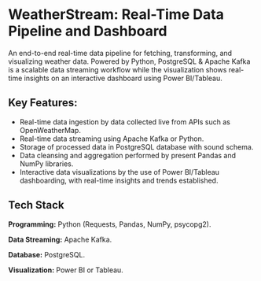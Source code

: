 
# WeatherStream: Real-Time Data Pipeline and Dashboard 

An end-to-end real-time data pipeline for fetching, transforming, and visualizing weather data. Powered by Python, PostgreSQL & Apache Kafka is a scalable data streaming workflow while the visualization shows real-time insights on an interactive dashboard using Power BI/Tableau. 


## Key Features: 

- Real-time data ingestion by data collected live from APIs such as OpenWeatherMap. 
- Real-time data streaming using Apache Kafka or Python. 
- Storage of processed data in PostgreSQL database with sound schema. 
- Data cleansing and aggregation performed by present Pandas and NumPy libraries.
- Interactive data visualizations by the use of Power BI/Tableau dashboarding, with real-time insights and trends established. 


## Tech Stack

**Programming:** Python (Requests, Pandas, NumPy, psycopg2). 

**Data Streaming:** Apache Kafka. 

**Database:** PostgreSQL. 

**Visualization:** Power BI or Tableau. 
